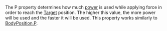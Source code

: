 The P property determines how much
[power](<https://en.wikipedia.org/wiki/Power_(physics)>) is used while
applying force in order to reach the [Target](https://create.roblox.com/docs/reference/engine/classes/RocketPropulsion#Target)
position. The higher this value, the more power will be used and the
faster it will be used. This property works similarly to [BodyPosition.P](https://create.roblox.com/docs/reference/engine/classes/BodyPosition#P).